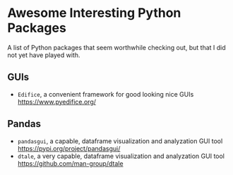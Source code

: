 # Awesome Interesting Python Packages
A list of Python packages that seem worthwhile checking out, but that I did not yet have played
with.


## GUIs
- `Edifice`, a convenient framework for good looking nice GUIs https://www.pyedifice.org/


## Pandas
- `pandasgui`, a capable, dataframe visualization and analyzation GUI tool https://pypi.org/project/pandasgui/
- `dtale`, a very capable, dataframe visualization and analyzation GUI tool https://github.com/man-group/dtale
